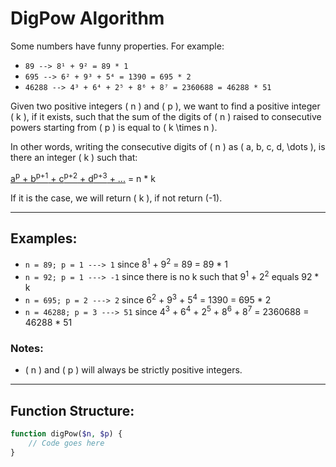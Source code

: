 # DigPow Algorithm

Some numbers have funny properties. For example:

- `89 --> 8¹ + 9² = 89 * 1`
- `695 --> 6² + 9³ + 5⁴ = 1390 = 695 * 2`
- `46288 --> 4³ + 6⁴ + 2⁵ + 8⁶ + 8⁷ = 2360688 = 46288 * 51`

Given two positive integers \( n \) and \( p \), we want to find a positive integer \( k \), if it exists, such that the sum of the digits of \( n \) raised to consecutive powers starting from \( p \) is equal to \( k \times n \).

In other words, writing the consecutive digits of \( n \) as \( a, b, c, d, \dots \), is there an integer \( k \) such that:

<a href="javascript:void(0)">a<sup>p</sup> + b<sup>p+1</sup> + c<sup>p+2</sup> + d<sup>p+3</sup> + ...</a> = n * k

If it is the case, we will return \( k \), if not return \(-1\).

---

## Examples:

- `n = 89; p = 1 ---> 1` since 8<sup>1</sup> + 9<sup>2</sup> = 89 = 89 * 1
- `n = 92; p = 1 ---> -1` since there is no k such that 9<sup>1</sup> + 2<sup>2</sup> equals 92 * k
- `n = 695; p = 2 ---> 2` since 6<sup>2</sup> + 9<sup>3</sup> + 5<sup>4</sup> = 1390 = 695 * 2
- `n = 46288; p = 3 ---> 51` since 4<sup>3</sup> + 6<sup>4</sup> + 2<sup>5</sup> + 8<sup>6</sup> + 8<sup>7</sup> = 2360688 = 46288 * 51

### Notes:
- \( n \) and \( p \) will always be strictly positive integers.

---

## Function Structure:

```php
function digPow($n, $p) {
    // Code goes here
}
